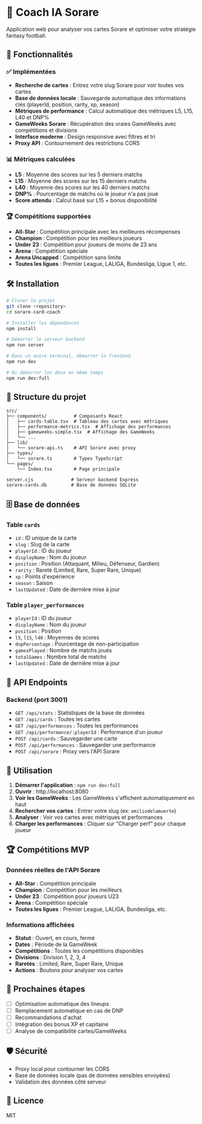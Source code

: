 # 🎯 Coach IA Sorare

Application web pour analyser vos cartes Sorare et optimiser votre stratégie fantasy football.

## 🚀 Fonctionnalités

### ✅ Implémentées
- **Recherche de cartes** : Entrez votre slug Sorare pour voir toutes vos cartes
- **Base de données locale** : Sauvegarde automatique des informations clés (playerId, position, rarity, xp, season)
- **Métriques de performance** : Calcul automatique des métriques L5, L15, L40 et DNP%
- **GameWeeks Sorare** : Récupération des vraies GameWeeks avec compétitions et divisions
- **Interface moderne** : Design responsive avec filtres et tri
- **Proxy API** : Contournement des restrictions CORS

### 📊 Métriques calculées
- **L5** : Moyenne des scores sur les 5 derniers matchs
- **L15** : Moyenne des scores sur les 15 derniers matchs  
- **L40** : Moyenne des scores sur les 40 derniers matchs
- **DNP%** : Pourcentage de matchs où le joueur n'a pas joué
- **Score attendu** : Calcul basé sur L15 + bonus disponibilité

### 🏆 Compétitions supportées
- **All-Star** : Compétition principale avec les meilleures récompenses
- **Champion** : Compétition pour les meilleurs joueurs
- **Under 23** : Compétition pour joueurs de moins de 23 ans
- **Arena** : Compétition spéciale
- **Arena Uncapped** : Compétition sans limite
- **Toutes les ligues** : Premier League, LALIGA, Bundesliga, Ligue 1, etc.

## 🛠️ Installation

```bash
# Cloner le projet
git clone <repository>
cd sorare-card-coach

# Installer les dépendances
npm install

# Démarrer le serveur backend
npm run server

# Dans un autre terminal, démarrer le frontend
npm run dev

# Ou démarrer les deux en même temps
npm run dev:full
```

## 📁 Structure du projet

```
src/
├── components/          # Composants React
│   ├── cards-table.tsx  # Tableau des cartes avec métriques
│   ├── performance-metrics.tsx  # Affichage des performances
│   ├── gameweeks-simple.tsx  # Affichage des GameWeeks
│   └── ...
├── lib/
│   └── sorare-api.ts    # API Sorare avec proxy
├── types/
│   └── sorare.ts        # Types TypeScript
└── pages/
    └── Index.tsx        # Page principale

server.cjs              # Serveur backend Express
sorare-cards.db         # Base de données SQLite
```

## 🗄️ Base de données

### Table `cards`
- `id` : ID unique de la carte
- `slug` : Slug de la carte
- `playerId` : ID du joueur
- `displayName` : Nom du joueur
- `position` : Position (Attaquant, Milieu, Défenseur, Gardien)
- `rarity` : Rareté (Limited, Rare, Super Rare, Unique)
- `xp` : Points d'expérience
- `season` : Saison
- `lastUpdated` : Date de dernière mise à jour

### Table `player_performances`
- `playerId` : ID du joueur
- `displayName` : Nom du joueur
- `position` : Position
- `l5`, `l15`, `l40` : Moyennes de scores
- `dnpPercentage` : Pourcentage de non-participation
- `gamesPlayed` : Nombre de matchs joués
- `totalGames` : Nombre total de matchs
- `lastUpdated` : Date de dernière mise à jour

## 🔧 API Endpoints

### Backend (port 3001)
- `GET /api/stats` : Statistiques de la base de données
- `GET /api/cards` : Toutes les cartes
- `GET /api/performances` : Toutes les performances
- `GET /api/performance/:playerId` : Performance d'un joueur
- `POST /api/cards` : Sauvegarder une carte
- `POST /api/performances` : Sauvegarder une performance
- `POST /api/sorare` : Proxy vers l'API Sorare

## 🎯 Utilisation

1. **Démarrer l'application** : `npm run dev:full`
2. **Ouvrir** : http://localhost:8080
3. **Voir les GameWeeks** : Les GameWeeks s'affichent automatiquement en haut
4. **Rechercher vos cartes** : Entrer votre slug (ex: `emiliodelamuerte`)
5. **Analyser** : Voir vos cartes avec métriques et performances
6. **Charger les performances** : Cliquer sur "Charger perf" pour chaque joueur

## 🏆 Compétitions MVP

### Données réelles de l'API Sorare
- **All-Star** : Compétition principale
- **Champion** : Compétition pour les meilleurs
- **Under 23** : Compétition pour joueurs U23
- **Arena** : Compétition spéciale
- **Toutes les ligues** : Premier League, LALIGA, Bundesliga, etc.

### Informations affichées
- **Statut** : Ouvert, en cours, fermé
- **Dates** : Période de la GameWeek
- **Compétitions** : Toutes les compétitions disponibles
- **Divisions** : Division 1, 2, 3, 4
- **Raretés** : Limited, Rare, Super Rare, Unique
- **Actions** : Boutons pour analyser vos cartes

## 🔮 Prochaines étapes

- [ ] Optimisation automatique des lineups
- [ ] Remplacement automatique en cas de DNP
- [ ] Recommandations d'achat
- [ ] Intégration des bonus XP et capitaine
- [ ] Analyse de compatibilité cartes/GameWeeks

## 🛡️ Sécurité

- Proxy local pour contourner les CORS
- Base de données locale (pas de données sensibles envoyées)
- Validation des données côté serveur

## 📝 Licence

MIT
